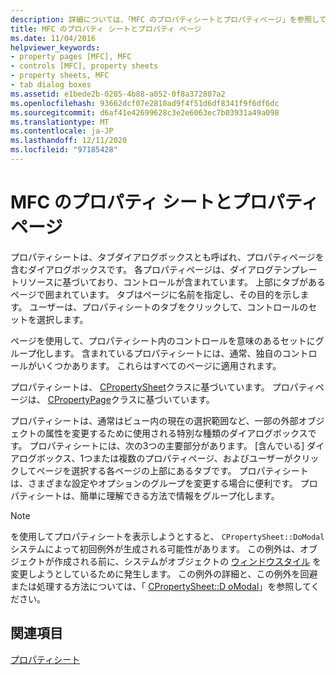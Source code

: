 ```yaml
---
description: 詳細については、「MFC のプロパティシートとプロパティページ」を参照してください。
title: MFC のプロパティ シートとプロパティ ページ
ms.date: 11/04/2016
helpviewer_keywords:
- property pages [MFC], MFC
- controls [MFC], property sheets
- property sheets, MFC
- tab dialog boxes
ms.assetid: e1bede2b-0285-4b88-a052-0f8a372807a2
ms.openlocfilehash: 93662dcf07e2810ad9f4f51d6df8341f9f6df6dc
ms.sourcegitcommit: d6af41e42699628c3e2e6063ec7b03931a49a098
ms.translationtype: MT
ms.contentlocale: ja-JP
ms.lasthandoff: 12/11/2020
ms.locfileid: "97185428"
---
```

# <a name="property-sheets-and-property-pages-in-mfc"></a>MFC のプロパティ シートとプロパティ ページ

プロパティシートは、タブダイアログボックスとも呼ばれ、プロパティページを含むダイアログボックスです。 各プロパティページは、ダイアログテンプレートリソースに基づいており、コントロールが含まれています。 上部にタブがあるページで囲まれています。 タブはページに名前を指定し、その目的を示します。 ユーザーは、プロパティシートのタブをクリックして、コントロールのセットを選択します。

ページを使用して、プロパティシート内のコントロールを意味のあるセットにグループ化します。 含まれているプロパティシートには、通常、独自のコントロールがいくつかあります。 これらはすべてのページに適用されます。

プロパティシートは、 [CPropertySheet](../mfc/reference/cpropertysheet-class.md)クラスに基づいています。 プロパティページは、 [CPropertyPage](../mfc/reference/cpropertypage-class.md)クラスに基づいています。

プロパティシートは、通常はビュー内の現在の選択範囲など、一部の外部オブジェクトの属性を変更するために使用される特別な種類のダイアログボックスです。 プロパティシートには、次の3つの主要部分があります。 [含んでいる] ダイアログボックス、1つまたは複数のプロパティページ、およびユーザーがクリックしてページを選択する各ページの上部にあるタブです。 プロパティシートは、さまざまな設定やオプションのグループを変更する場合に便利です。 プロパティシートは、簡単に理解できる方法で情報をグループ化します。

> [!NOTE]
> を使用してプロパティシートを表示しようとすると、 `CPropertySheet::DoModal` システムによって初回例外が生成される可能性があります。 この例外は、オブジェクトが作成される前に、システムがオブジェクトの [ウィンドウスタイル](../mfc/reference/styles-used-by-mfc.md#window-styles) を変更しようとしているために発生します。 この例外の詳細と、この例外を回避または処理する方法については、「 [CPropertySheet::D oModal](../mfc/reference/cpropertysheet-class.md#domodal)」を参照してください。

## <a name="see-also"></a>関連項目

[プロパティシート](../mfc/property-sheets-mfc.md)
